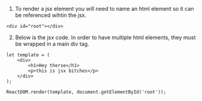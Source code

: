 1. To render a jsx element you will need to name an html element so it can be referenced wihtin the jsx.
```
<div id="root"></div>
```
2. Below is the jsx code. In order to have multiple html elements, they must be wrapped in a main div tag.
```
let template = (
    <div>
        <h1>Hey therse</h1>
        <p>this is jsx bitches</p>
    </div>
);

ReactDOM.render(template, document.getElementById('root'));
```

